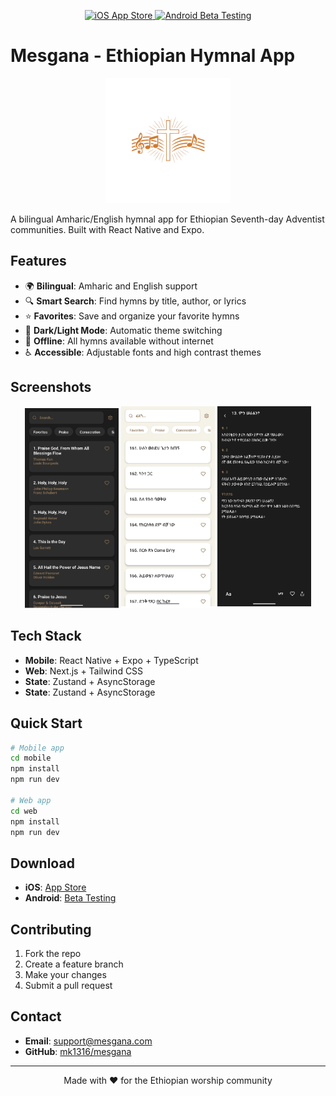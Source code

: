 <p align="center">
  <a href="https://apps.apple.com/us/app/mesgana/id6747017556" target="_blank">
    <img src="https://img.shields.io/badge/iOS%20App%20Store-Download%20Now-green?logo=apple&logoColor=white&style=for-the-badge" alt="iOS App Store"/>
  </a>
  <a href="https://form.typeform.com/to/kx1lHXhK" target="_blank">
    <img src="https://img.shields.io/badge/Android%20Beta-Join%20Testing-orange?logo=android&logoColor=white&style=for-the-badge" alt="Android Beta Testing"/>
  </a>
</p>

# Mesgana - Ethiopian Hymnal App

<p align="center">
  <img src="img/adaptive-icon.png" width="200" alt="Mesgana Logo"/>
</p>

A bilingual Amharic/English hymnal app for Ethiopian Seventh-day Adventist communities. Built with React Native and Expo.

## Features

- 🌍 **Bilingual**: Amharic and English support
- 🔍 **Smart Search**: Find hymns by title, author, or lyrics
- ⭐ **Favorites**: Save and organize your favorite hymns
- 🌙 **Dark/Light Mode**: Automatic theme switching
- 📱 **Offline**: All hymns available without internet
- ♿ **Accessible**: Adjustable fonts and high contrast themes

## Screenshots

<p align="center">
  <img src="img/en-home-dk.png" width="150" alt="English Home Screen"/>
  <img src="img/am-home.png" width="150" alt="Amharic Home Screen"/>
  <img src="img/am-hymn-dk.png" width="150" alt="Hymn View"/>
</p>

## Tech Stack

- **Mobile**: React Native + Expo + TypeScript
- **Web**: Next.js + Tailwind CSS
- **State**: Zustand + AsyncStorage
- **State**: Zustand + AsyncStorage

## Quick Start

```bash
# Mobile app
cd mobile
npm install
npm run dev

# Web app
cd web
npm install
npm run dev
```

## Download

- **iOS**: [App Store](https://apps.apple.com/us/app/mesgana/id6747017556)
- **Android**: [Beta Testing](https://form.typeform.com/to/kx1lHXhK)

## Contributing

1. Fork the repo
2. Create a feature branch
3. Make your changes
4. Submit a pull request

## Contact

- **Email**: support@mesgana.com
- **GitHub**: [mk1316/mesgana](https://github.com/mk1316/mesgana)

---

<p align="center">Made with ❤️ for the Ethiopian worship community</p>
